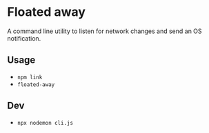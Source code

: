 # Floated away

A command line utility to listen for network changes and send an OS notification.


## Usage

- `npm link`
- `floated-away`


## Dev

- `npx nodemon cli.js`
